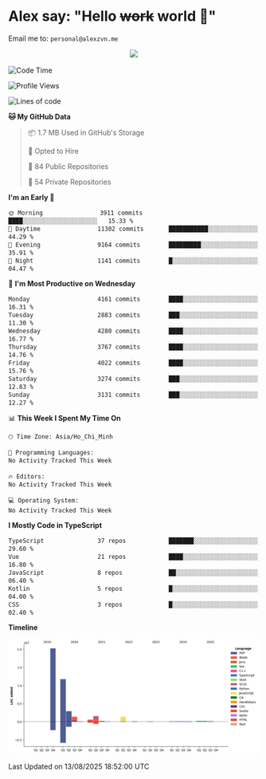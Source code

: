 # Alex say: "Hello ~~work~~ world 🐾"
Email me to: `personal@alexzvn.me`


<p align=center>
  <a href="https://skillicons.dev">
    <img src="https://skillicons.dev/icons?i=ts,js,php,nodejs,bun,vue,nuxt,react,svelte,tauri,laravel,rust,mongodb,docker,electron,redis,rabbitmq,tailwind,git,cloudflare,elysia,mysql,nginx,rollupjs,sentry,ubuntu,yarn,html,css,vite" />
  </a>
</p>

<!--START_SECTION:waka-->
![Code Time](http://img.shields.io/badge/Code%20Time-1%2C066%20hrs%2055%20mins-blue)

![Profile Views](http://img.shields.io/badge/Profile%20Views-0-blue)

![Lines of code](https://img.shields.io/badge/From%20Hello%20World%20I%27ve%20Written-41.0%20million%20lines%20of%20code-blue)

**🐱 My GitHub Data** 

> 📦 1.7 MB Used in GitHub's Storage 
 > 
> 💼 Opted to Hire
 > 
> 📜 84 Public Repositories 
 > 
> 🔑 54 Private Repositories 
 > 
**I'm an Early 🐤** 

```text
🌞 Morning                3911 commits        ████░░░░░░░░░░░░░░░░░░░░░   15.33 % 
🌆 Daytime                11302 commits       ███████████░░░░░░░░░░░░░░   44.29 % 
🌃 Evening                9164 commits        █████████░░░░░░░░░░░░░░░░   35.91 % 
🌙 Night                  1141 commits        █░░░░░░░░░░░░░░░░░░░░░░░░   04.47 % 
```
📅 **I'm Most Productive on Wednesday** 

```text
Monday                   4161 commits        ████░░░░░░░░░░░░░░░░░░░░░   16.31 % 
Tuesday                  2883 commits        ███░░░░░░░░░░░░░░░░░░░░░░   11.30 % 
Wednesday                4280 commits        ████░░░░░░░░░░░░░░░░░░░░░   16.77 % 
Thursday                 3767 commits        ████░░░░░░░░░░░░░░░░░░░░░   14.76 % 
Friday                   4022 commits        ████░░░░░░░░░░░░░░░░░░░░░   15.76 % 
Saturday                 3274 commits        ███░░░░░░░░░░░░░░░░░░░░░░   12.83 % 
Sunday                   3131 commits        ███░░░░░░░░░░░░░░░░░░░░░░   12.27 % 
```


📊 **This Week I Spent My Time On** 

```text
🕑︎ Time Zone: Asia/Ho_Chi_Minh

💬 Programming Languages: 
No Activity Tracked This Week

🔥 Editors: 
No Activity Tracked This Week

💻 Operating System: 
No Activity Tracked This Week
```

**I Mostly Code in TypeScript** 

```text
TypeScript               37 repos            ███████░░░░░░░░░░░░░░░░░░   29.60 % 
Vue                      21 repos            ████░░░░░░░░░░░░░░░░░░░░░   16.80 % 
JavaScript               8 repos             ██░░░░░░░░░░░░░░░░░░░░░░░   06.40 % 
Kotlin                   5 repos             █░░░░░░░░░░░░░░░░░░░░░░░░   04.00 % 
CSS                      3 repos             █░░░░░░░░░░░░░░░░░░░░░░░░   02.40 % 
```



**Timeline**

![Lines of Code chart](https://raw.githubusercontent.com/alexzvn/alexzvn/main/assets/bar_graph.png)


 Last Updated on 13/08/2025 18:52:00 UTC
<!--END_SECTION:waka-->
